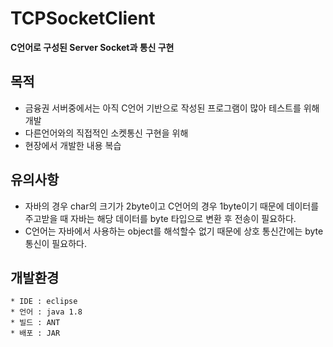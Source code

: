 # TCPSocketClient
**C언어로 구성된 Server Socket과 통신 구현**


## 목적
* 금융권 서버중에서는 아직 C언어 기반으로 작성된 프로그램이 많아 테스트를 위해 개발
* 다른언어와의 직접적인 소켓통신 구현을 위해
* 현장에서 개발한 내용 복습


## 유의사항
* 자바의 경우 char의 크기가 2byte이고 C언어의 경우 1byte이기 때문에 데이터를 주고받을 때 자바는 해당 데이터를
byte 타입으로 변환 후 전송이 필요하다.
* C언어는 자바에서 사용하는 object를 해석할수 없기 때문에 상호 통신간에는 byte 통신이 필요하다.

## 개발환경
```
* IDE : eclipse
* 언어 : java 1.8
* 빌드 : ANT
* 배포 : JAR
```
